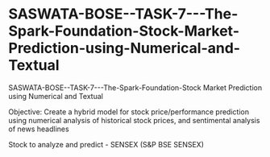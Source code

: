 # SASWATA-BOSE--TASK-7---The-Spark-Foundation-Stock-Market-Prediction-using-Numerical-and-Textual
SASWATA-BOSE--TASK-7---The-Spark-Foundation-Stock Market Prediction using Numerical and Textual

Objective: Create a hybrid model for stock price/performance
prediction using numerical analysis of historical stock prices, and
sentimental analysis of news headlines

Stock to analyze and predict - SENSEX (S&P BSE SENSEX)
 
